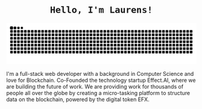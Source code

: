 <h1 align="center"><code>Hello, I'm Laurens!</code></h1>

<p align="center">
  <img width="600" src="resources/github-snake.svg" />
</p>


I'm a full-stack web developer with a background in Computer Science and love for Blockchain.
Co-Founded the technology startup Effect.AI, where we are building the future of work. We are providing work for thousands of people all over the globe by creating a micro-tasking platform to structure data on the blockchain, powered by the digital token EFX.
 
